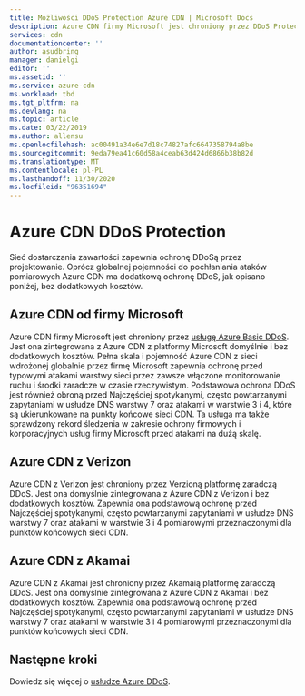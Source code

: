 ```yaml
---
title: Możliwości DDoS Protection Azure CDN | Microsoft Docs
description: Azure CDN firmy Microsoft jest chroniony przez DDoS Protection Basic bez dodatkowych kosztów
services: cdn
documentationcenter: ''
author: asudbring
manager: danielgi
editor: ''
ms.assetid: ''
ms.service: azure-cdn
ms.workload: tbd
ms.tgt_pltfrm: na
ms.devlang: na
ms.topic: article
ms.date: 03/22/2019
ms.author: allensu
ms.openlocfilehash: ac00491a34e6e7d18c74827afc6647358794a8be
ms.sourcegitcommit: 9eda79ea41c60d58a4ceab63d424d6866b38b82d
ms.translationtype: MT
ms.contentlocale: pl-PL
ms.lasthandoff: 11/30/2020
ms.locfileid: "96351694"
---
```

# <a name="azure-cdn-ddos-protection"></a>Azure CDN DDoS Protection

Sieć dostarczania zawartości zapewnia ochronę DDoSą przez projektowanie. Oprócz globalnej pojemności do pochłaniania ataków pomiarowych Azure CDN ma dodatkową ochronę DDoS, jak opisano poniżej, bez dodatkowych kosztów.

## <a name="azure-cdn-from-microsoft"></a>Azure CDN od firmy Microsoft

Azure CDN firmy Microsoft jest chroniony przez [usługę Azure Basic DDoS](../ddos-protection/ddos-protection-overview.md). Jest ona zintegrowana z Azure CDN z platformy Microsoft domyślnie i bez dodatkowych kosztów. Pełna skala i pojemność Azure CDN z sieci wdrożonej globalnie przez firmę Microsoft zapewnia ochronę przed typowymi atakami warstwy sieci przez zawsze włączone monitorowanie ruchu i środki zaradcze w czasie rzeczywistym. Podstawowa ochrona DDoS jest również obroną przed Najczęściej spotykanymi, często powtarzanymi zapytaniami w usłudze DNS warstwy 7 oraz atakami w warstwie 3 i 4, które są ukierunkowane na punkty końcowe sieci CDN. Ta usługa ma także sprawdzony rekord śledzenia w zakresie ochrony firmowych i korporacyjnych usług firmy Microsoft przed atakami na dużą skalę.

## <a name="azure-cdn-from-verizon"></a>Azure CDN z Verizon

Azure CDN z Verizon jest chroniony przez Verzioną platformę zaradczą DDoS. Jest ona domyślnie zintegrowana z Azure CDN z Verizon i bez dodatkowych kosztów. Zapewnia ona podstawową ochronę przed Najczęściej spotykanymi, często powtarzanymi zapytaniami w usłudze DNS warstwy 7 oraz atakami w warstwie 3 i 4 pomiarowymi przeznaczonymi dla punktów końcowych sieci CDN.

## <a name="azure-cdn-from-akamai"></a>Azure CDN z Akamai

Azure CDN z Akamai jest chroniony przez Akamaią platformę zaradczą DDoS. Jest ona domyślnie zintegrowana z Azure CDN z Akamai i bez dodatkowych kosztów. Zapewnia ona podstawową ochronę przed Najczęściej spotykanymi, często powtarzanymi zapytaniami w usłudze DNS warstwy 7 oraz atakami w warstwie 3 i 4 pomiarowymi przeznaczonymi dla punktów końcowych sieci CDN.

## <a name="next-steps"></a>Następne kroki

Dowiedz się więcej o [usłudze Azure DDoS](../ddos-protection/ddos-protection-overview.md).